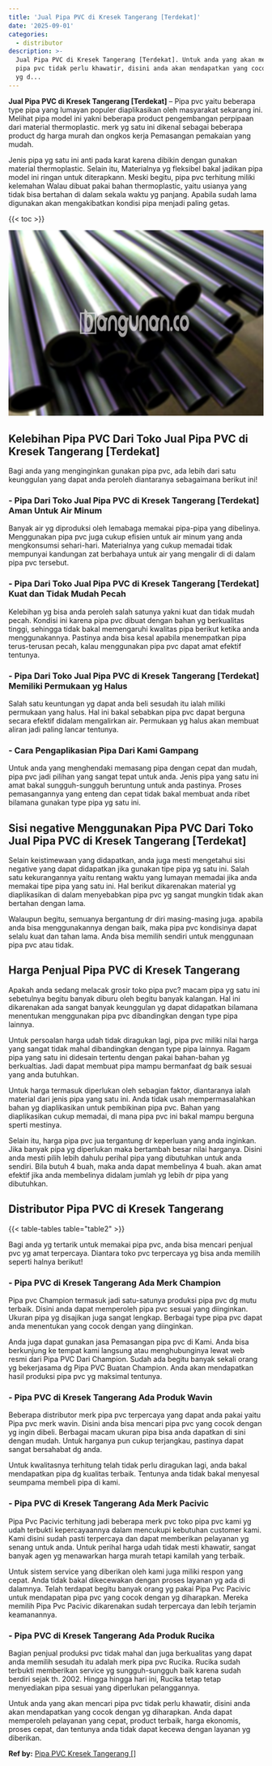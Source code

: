 ```yaml
---
title: 'Jual Pipa PVC di Kresek Tangerang [Terdekat]'
date: '2025-09-01'
categories:
  - distributor
description: >-
  Jual Pipa PVC di Kresek Tangerang [Terdekat]. Untuk anda yang akan mencari
  pipa pvc tidak perlu khawatir, disini anda akan mendapatkan yang cocok dengan
  yg d...
---
```


**Jual Pipa PVC di Kresek Tangerang \[Terdekat\]** – Pipa pvc yaitu beberapa type pipa yang lumayan populer diaplikasikan oleh masyarakat sekarang ini. Melihat pipa model ini yakni beberapa product pengembangan perpipaan dari material thermoplastic. merk yg satu ini dikenal sebagai beberapa product dg harga murah dan ongkos kerja Pemasangan pemakaian yang mudah.

Jenis pipa yg satu ini anti pada karat karena dibikin dengan gunakan material thermoplastic. Selain itu, Materialnya yg fleksibel bakal jadikan pipa model ini ringan untuk diterapkann. Meski begitu, pipa pvc terhitung miliki kelemahan Walau dibuat pakai bahan thermoplastic, yaitu usianya yang tidak bisa bertahan di dalam sekala waktu yg panjang. Apabila sudah lama digunakan akan mengakibatkan kondisi pipa menjadi paling getas.

{{< toc >}}

![Jual Pipa PVC di Kresek Tangerang [Terdekat]](/images/jaul-pipa-pvc-07.png)

## Kelebihan Pipa PVC Dari Toko Jual Pipa PVC di Kresek Tangerang \[Terdekat\]

Bagi anda yang menginginkan gunakan pipa pvc, ada lebih dari satu keunggulan yang dapat anda peroleh diantaranya sebagaimana berikut ini!

### \- Pipa Dari Toko Jual Pipa PVC di Kresek Tangerang \[Terdekat\] Aman Untuk Air Minum

Banyak air yg diproduksi oleh lemabaga memakai pipa-pipa yang dibelinya. Menggunakan pipa pvc juga cukup efisien untuk air minum yang anda mengkonsumsi sehari-hari. Materialnya yang cukup memadai tidak mempunyai kandungan zat berbahaya untuk air yang mengalir di di dalam pipa pvc tersebut.

### \- Pipa Dari Toko Jual Pipa PVC di Kresek Tangerang \[Terdekat\] Kuat dan Tidak Mudah Pecah

Kelebihan yg bisa anda peroleh salah satunya yakni kuat dan tidak mudah pecah. Kondisi ini karena pipa pvc dibuat dengan bahan yg berkualitas tinggi, sehingga tidak bakal memengaruhi kwalitas pipa berikut ketika anda menggunakannya. Pastinya anda bisa kesal apabila menempatkan pipa terus-terusan pecah, kalau menggunakan pipa pvc dapat amat efektif tentunya.

### \- Pipa Dari Toko Jual Pipa PVC di Kresek Tangerang \[Terdekat\] Memiliki Permukaan yg Halus

Salah satu keuntungan yg dapat anda beli sesudah itu ialah miliki permukaan yang halus. Hal ini bakal sebabkan pipa pvc dapat berguna secara efektif didalam mengalirkan air. Permukaan yg halus akan membuat aliran jadi paling lancar tentunya.

### \- Cara Pengaplikasian Pipa Dari Kami Gampang

Untuk anda yang menghendaki memasang pipa dengan cepat dan mudah, pipa pvc jadi pilihan yang sangat tepat untuk anda. Jenis pipa yang satu ini amat bakal sungguh-sungguh beruntung untuk anda pastinya. Proses pemasangannya yang enteng dan cepat tidak bakal membuat anda ribet bilamana gunakan type pipa yg satu ini.

## Sisi negative Menggunakan Pipa PVC Dari Toko Jual Pipa PVC di Kresek Tangerang \[Terdekat\]

Selain keistimewaan yang didapatkan, anda juga mesti mengetahui sisi negative yang dapat didapatkan jika gunakan tipe pipa yg satu ini. Salah satu kekurangannya yaitu rentang waktu yang lumayan memadai jika anda memakai tipe pipa yang satu ini. Hal berikut dikarenakan material yg diaplikasikan di dalam menyebabkan pipa pvc yg sangat mungkin tidak akan bertahan dengan lama.

Walaupun begitu, semuanya bergantung dr diri masing-masing juga. apabila anda bisa menggunakannya dengan baik, maka pipa pvc kondisinya dapat selalu kuat dan tahan lama. Anda bisa memilih sendiri untuk menggunaan pipa pvc atau tidak.

## Harga Penjual Pipa PVC di Kresek Tangerang

Apakah anda sedang melacak grosir toko pipa pvc? macam pipa yg satu ini sebetulnya begitu banyak diburu oleh begitu banyak kalangan. Hal ini dikarenakan ada sangat banyak keunggulan yg dapat didapatkan bilamana menentukan menggunakan pipa pvc dibandingkan dengan type pipa lainnya.

Untuk persoalan harga udah tidak diragukan lagi, pipa pvc miliki nilai harga yang sangat tidak mahal dibandingkan dengan type pipa lainnya. Ragam pipa yang satu ini didesain tertentu dengan pakai bahan-bahan yg berkualtias. Jadi dapat membuat pipa mampu bermanfaat dg baik sesuai yang anda butuhkan.

Untuk harga termasuk diperlukan oleh sebagian faktor, diantaranya ialah material dari jenis pipa yang satu ini. Anda tidak usah mempermasalahkan bahan yg diaplikasikan untuk pembikinan pipa pvc. Bahan yang diaplikasikan cukup memadai, di mana pipa pvc ini bakal mampu berguna sperti mestinya.

Selain itu, harga pipa pvc jua tergantung dr keperluan yang anda inginkan. Jika banyak pipa yg diperlukan maka bertambah besar nilai harganya. Disini anda mesti pilih lebih dahulu perihal pipa yang dibutuhkan untuk anda sendiri. Bila butuh 4 buah, maka anda dapat membelinya 4 buah. akan amat efektif jika anda membelinya didalam jumlah yg lebih dr pipa yang dibutuhkan.

## Distributor Pipa PVC di Kresek Tangerang

{{< table-tables table="table2" >}}

Bagi anda yg tertarik untuk memakai pipa pvc, anda bisa mencari penjual pvc yg amat terpercaya. Diantara toko pvc terpercaya yg bisa anda memilih seperti halnya berikut!

### \- Pipa PVC di Kresek Tangerang Ada Merk Champion

Pipa pvc Champion termasuk jadi satu-satunya produksi pipa pvc dg mutu terbaik. Disini anda dapat memperoleh pipa pvc sesuai yang diinginkan. Ukuran pipa yg disajikan juga sangat lengkap. Berbagai type pipa pvc dapat anda menentukan yang cocok dengan yang diinginkan.

Anda juga dapat gunakan jasa Pemasangan pipa pvc di Kami. Anda bisa berkunjung ke tempat kami langsung atau menghubunginya lewat web resmi dari Pipa PVC Dari Champion. Sudah ada begitu banyak sekali orang yg bekerjasama dg Pipa PVC Buatan Champion. Anda akan mendapatkan hasil produksi pipa pvc yg maksimal tentunya.

### \- Pipa PVC di Kresek Tangerang Ada Produk Wavin

Beberapa distributor merk pipa pvc terpercaya yang dapat anda pakai yaitu Pipa pvc merk wavin. Disini anda bisa mencari pipa pvc yang cocok dengan yg ingin dibeli. Berbagai macam ukuran pipa bisa anda dapatkan di sini dengan mudah. Untuk harganya pun cukup terjangkau, pastinya dapat sangat bersahabat dg anda.

Untuk kwalitasnya terhitung telah tidak perlu diragukan lagi, anda bakal mendapatkan pipa dg kualitas terbaik. Tentunya anda tidak bakal menyesal seumpama membeli pipa di kami.

### \- Pipa PVC di Kresek Tangerang Ada Merk Pacivic

Pipa Pvc Pacivic terhitung jadi beberapa merk pvc toko pipa pvc kami yg udah terbukti kepercayaannya dalam mencukupi kebutuhan customer kami. Kami disini sudah pasti terpercaya dan dapat memberikan pelayanan yg senang untuk anda. Untuk perihal harga udah tidak mesti khawatir, sangat banyak agen yg menawarkan harga murah tetapi kamilah yang terbaik.

Untuk sistem service yang diberikan oleh kami juga miliki respon yang cepat. Anda tidak bakal dikecewakan dengan proses layanan yg ada di dalamnya. Telah terdapat begitu banyak orang yg pakai Pipa Pvc Pacivic untuk mendapatan pipa pvc yang cocok dengan yg diharapkan. Mereka memilih Pipa Pvc Pacivic dikarenakan sudah terpercaya dan lebih terjamin keamanannya.

### \- Pipa PVC di Kresek Tangerang Ada Produk Rucika

Bagian penjual produksi pvc tidak mahal dan juga berkualitas yang dapat anda memilih sesudah itu adalah merk pipa pvc Rucika. Rucika sudah terbukti memberikan service yg sungguh-sungguh baik karena sudah berdiri sejak th. 2002. Hingga hingga hari ini, Rucika tetap tetap menyediakan pipa sesuai yang diperlukan pelanggannya.

Untuk anda yang akan mencari pipa pvc tidak perlu khawatir, disini anda akan mendapatkan yang cocok dengan yg diharapkan. Anda dapat memperoleh pelayanan yang cepat, product terbaik, harga ekonomis, proses cepat, dan tentunya anda tidak dapat kecewa dengan layanan yg diberikan.

**Ref by:** [Pipa PVC Kresek Tangerang []](https://id.wikipedia.org/wiki/Pipa)
